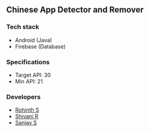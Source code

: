 ## Chinese App Detector and Remover

### Tech stack
- Android (Java)
- Firebase (Database)

### Specifications
- Target API: 30
- Min API: 21

### Developers
- [Rohinth S](https://github.com/TheRohinth)
- [Shivani R](https://github.com/shivu-srk)
- [Sanjay S](https://github.com/SanjayDevTech)
